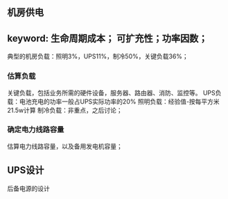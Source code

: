 ## 机房供电
keyword: 生命周期成本； 可扩充性；功率因数；
---

典型的机房负载：照明3%，UPS11%，制冷50%，关键负载36%；
### 估算负载
关键负载，包括业务所需的硬件设备，服务器、路由器、消防、监控等。
UPS负载：电池充电的功率一般占UPS实际功率的20%
照明负载：经验值-按每平方米21.5w计算
制冷负载：非重点，之后讨论；

### 确定电力线路容量
估算电力线路容量，以及备用发电机容量；

## UPS设计
后备电源的设计

